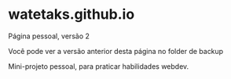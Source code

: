 # watetaks.github.io
Página pessoal, versão 2

Você pode ver a versão anterior desta página no folder de backup

Mini-projeto pessoal, para praticar habilidades webdev.
